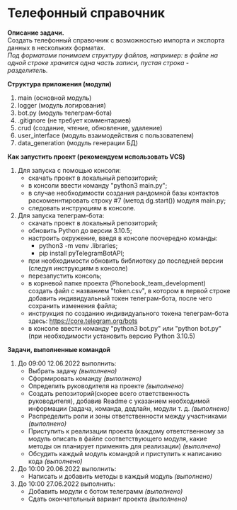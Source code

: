 # **Телефонный справочник**

**Описание задачи.**  
Создать телефонный справочник с возможностью импорта и экспорта данных в нескольких форматах.  
_Под форматами понимаем структуру файлов, например: в файле на одной строке хранится одна часть записи, пустая строка - разделитель._


**Структура приложения (модули)**

1. main (основной модуль) 
2. logger (модуль логирования) 
3. bot.py (модуль телеграм-бота) 
4. .gitignore (не требует комментариев) 
5. crud (создание, чтение, обновление, удаление) 
6. user_interface (модуль взаимодействия с пользователем) 
7. data_generation (модуль генерации БД) 

**Как запустить проект (рекомендуем использовать VCS)**

1. Для запуска с помощью консоли:
    - скачать проект в локальный репозиторий;
    - в консоли ввести команду "python3 main.py";
    - в случае необходимости создания рандомной базы контактов раскоменнтировать строку #7 (метод dg.start()) модуля main.py;
    - следовать инструкциям в консоле.
2. Для запуска телеграм-бота:
    - скачать проект в локальный репозиторий;
    - обновить Python до версии 3.10.5;
    - настроить окружение, введя в консоле поочередно команды: 
        - python3 -m venv .libraries;
        - pip install pyTelegramBotAPI;
    - при необходимости обновить библиотеку до последней версии (следуя инструкциям в консоле)
    - перезапустить консоль;
    - в корневой папке проекта (Phonebook_team_development) создать файл с названием "token.csv", в котором в первой строке добавить индивидуальный токен телеграм-бота, после чего сохранить изменения файла;
    - инструкция по созданию индивидуального токена телеграм-бота здесь: https://core.telegram.org/bots
    - в консоле ввести команду "python3 bot.py" или "python bot.py" (при необходимости установить версию Python 3.10.5)

**Задачи, выполненные командой**

1. До 09:00 12.06.2022 выполнить: 
    - Выбрать задачу _(выполнено)_
    - Сформировать команду _(выполнено)_
    - Определить руководителя на проекте _(выполнено)_
    - Создать репозиторий(скорее всего ответственность руководителя), добавив Readme с указанием необходимой информации (задача, команда, дедлайн, модули т. д. _(выполнено)_
    - Распределить роли и зоны ответственности между участниками _(выполнено)_
    - Приступить к реализации проекта (каждому ответственному за модуль описать в файле соответствующего модуля, какие методы он планирует применять для реализации) _(выполнено)_
    - Обсудить каждый модуль командой и приступить к написанию кода _(выполнено)_
2. До 10:00 20.06.2022 выполнить: 
    - Написать и добавить методы в каждый модуль _(выполнено)_
3. До 10:00 27.06.2022 выполнить:
    - Добавить модули с ботом телеграмм _(выполнено)_
    - Сдать окончательный вариант проекта _(выполнено)_



